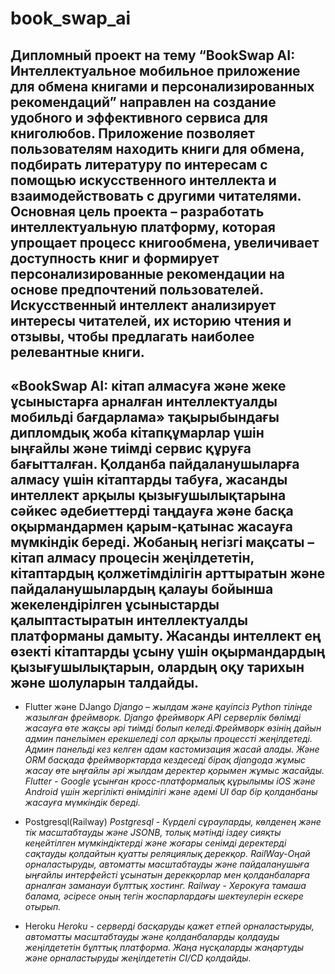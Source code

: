 # book_swap_ai
## Дипломный проект на тему “BookSwap AI: Интеллектуальное мобильное приложение для обмена книгами и персонализированных рекомендаций” направлен на создание удобного и эффективного сервиса для книголюбов. Приложение позволяет пользователям находить книги для обмена, подбирать литературу по интересам с помощью искусственного интеллекта и взаимодействовать с другими читателями. Основная цель проекта – разработать интеллектуальную платформу, которая упрощает процесс книгообмена, увеличивает доступность книг и формирует персонализированные рекомендации на основе предпочтений пользователей. Искусственный интеллект анализирует интересы читателей, их историю чтения и отзывы, чтобы предлагать наиболее релевантные книги.

## «BookSwap AI: кітап алмасуға және жеке ұсыныстарға арналған интеллектуалды мобильді бағдарлама» тақырыбындағы дипломдық жоба кітапқұмарлар үшін ыңғайлы және тиімді сервис құруға бағытталған. Қолданба пайдаланушыларға алмасу үшін кітаптарды табуға, жасанды интеллект арқылы қызығушылықтарына сәйкес әдебиеттерді таңдауға және басқа оқырмандармен қарым-қатынас жасауға мүмкіндік береді. Жобаның негізгі мақсаты – кітап алмасу процесін жеңілдететін, кітаптардың қолжетімділігін арттыратын және пайдаланушылардың қалауы бойынша жекелендірілген ұсыныстарды қалыптастыратын интеллектуалды платформаны дамыту. Жасанды интеллект ең өзекті кітаптарды ұсыну үшін оқырмандардың қызығушылықтарын, олардың оқу тарихын және шолуларын талдайды.

- Flutter және DJango
*Django – жылдам және қауіпсіз Python тілінде жазылған фреймворк. Django фреймворк API серверлік бөлімді жасауға өте жақсы әрі тиімді болып келеді.Фреймворк өзінің дайын админ панельімен ерекшеледі сол арқылы процессті жеңілдетеді. Админ панельді кез келген адам кастомизация жасай алады. Және ORM басқада фреймворктарда кездеседі бірақ djangoда жұмыс жасау өте ыңғайлы әрі жылдам деректер қорымен жұмыс жасайды.* 
*Flutter - Google ұсынған кросс-платформалық құрылымы iOS және Android үшін жергілікті өнімділігі және әдемі UI бар бір қолданбаны жасауға мүмкіндік береді.*

- Postgresql(Railway)
*Postgresql - Күрделі сұрауларды, көлденең және тік масштабтауды және JSONB, толық мәтінді іздеу сияқты кеңейтілген мүмкіндіктерді және жоғары сенімді деректерді сақтауды қолдайтын қуатты реляциялық дерекқор. RailWay-Оңай орналастыруды, автоматты масштабтауды және пайдаланушыға ыңғайлы интерфейсті ұсынатын дерекқорлар мен қолданбаларға арналған заманауи бұлттық хостинг. Railway - Херокуға тамаша балама, әсіресе оның тегін жоспарлардағы шектеулерін ескере отырып.*
- Heroku
*Heroku - серверді басқаруды қажет етпей орналастыруды, автоматты масштабтауды және қолданбаларды қолдауды жеңілдететін бұлттық платформа. Жаңа нұсқаларды жаңартуды және орналастыруды жеңілдететін CI/CD қолдайды.*


<!-- A new Flutter project.

## Getting Started

This project is a starting point for a Flutter application.

A few resources to get you started if this is your first Flutter project:

- [Lab: Write your first Flutter app](https://docs.flutter.dev/get-started/codelab)
- [Cookbook: Useful Flutter samples](https://docs.flutter.dev/cookbook)

For help getting started with Flutter development, view the
[online documentation](https://docs.flutter.dev/), which offers tutorials,
samples, guidance on mobile development, and a full API reference. -->
